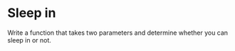 Sleep in
========

Write a function that takes two parameters and determine whether you can sleep in or not.